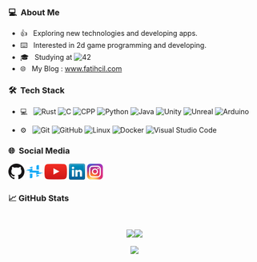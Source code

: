 
<h3> 💻 &nbsp;About Me </h3>

- 👍 &nbsp; Exploring new technologies and developing apps.
- ⌨️  &nbsp; Interested in 2d game programming and developing.
- 🎓 &nbsp; Studying at ![42](https://img.shields.io/badge/-Ecole-111111?style=flat&logo=42)
- 🌐 &nbsp; My Blog : www.fatihcil.com

<h3> 🛠 &nbsp;Tech Stack</h3>

- 💻 &nbsp;
  ![Rust](https://img.shields.io/badge/-Rust-111111?style=flat&logo=rust)
  ![C](https://img.shields.io/badge/-C-111111?style=flat&logo=c)
  ![CPP](https://img.shields.io/badge/-C++-111111?style=flat&logo=cplusplus)
  ![Python](https://img.shields.io/badge/-Python-111111?style=flat&logo=python)
  ![Java](https://img.shields.io/badge/-Java-111111?style=flat&logo=java)
  ![Unity](https://img.shields.io/badge/-Unity-111111?style=flat&logo=unity)
  ![Unreal](https://img.shields.io/badge/-UnrealEngine-111111?style=flat&logo=unrealengine)
  ![Arduino](https://img.shields.io/badge/-Arduino-111111?style=flat&logo=arduino)

- ⚙️ &nbsp;
  ![Git](https://img.shields.io/badge/-Git-111111?style=flat&logo=git)
  ![GitHub](https://img.shields.io/badge/-GitHub-111111?style=flat&logo=github)
  ![Linux](https://img.shields.io/badge/-Linux-111111?style=flat&logo=linux&logoColor=ffffff)
  ![Docker](https://img.shields.io/badge/-Docker-111111?style=flat&logo=docker&logoColor=ffffff)
  ![Visual Studio Code](https://img.shields.io/badge/-Visual%20Studio%20Code-111111?style=flat&logo=visual-studio-code&logoColor=007ACC)

<h3> 🌐 &nbsp;Social Media</h3>

[![GitHub](Icons/github.png)](https://github.com/Fatihcill)
[![Hackster.io](Icons/Hackster.png)](https://www.hackster.io/fatih-cil/)
[![YouTube](Icons/youtube.png)](https://www.youtube.com/channel/UCIUsA_RC9wk1IMp1nX03qUQ)
[![LinkedIn](Icons/linkedin.png)](https://www.linkedin.com/in/fatih-%C3%A7il/)
[![Instagram](Icons/instagram.png)](https://www.instagram.com/fatih.cill/)
  
<h3>
&#x1f4c8; GitHub Stats 
</h3>
<br>
<p align="center">
<a href="https://github.com/Fatihcill"><img height="180em" src="https://github-readme-stats.vercel.app/api?username=Fatihcill&show_icons=true&theme=tokyonight&bg_color=0e1116" /><img height="180em" src="https://github-readme-stats-eight-theta.vercel.app/api/top-langs/?username=Fatihcill&theme=tokyonight&layout=compact&bg_color=0e1116" />
</p>
<p align="center">
    <a alt="Penguinlay's GitHub Profile Trophies" href="https://github.com/Penguinlay" rel="noreferrer" target="_blank">
        <img src="https://github-profile-trophy.vercel.app/?username=Fatihcill&theme=darkhub&column=-1">
    </a>
</p>
